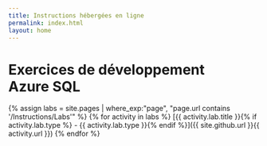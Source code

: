```yaml
---
title: Instructions hébergées en ligne
permalink: index.html
layout: home
---
```


# Exercices de développement Azure SQL

{% assign labs = site.pages | where_exp:"page", "page.url contains '/Instructions/Labs'" %} {% for activity in labs  %} [{{ activity.lab.title }}{% if activity.lab.type %} - {{ activity.lab.type }}{% endif %}]({{ site.github.url }}{{ activity.url }}) {% endfor %}


